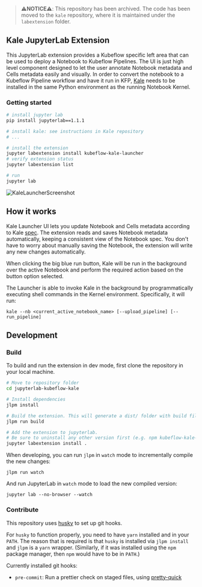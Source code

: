 > ⚠️**NOTICE**⚠️: This repository has been archived. The code has been moved to the `kale` repository, where it is maintained under the `labextension` folder.

## Kale JupyterLab Extension

This JupyterLab extension provides a Kubeflow specific left area that can be used to deploy a Notebook to Kubeflow Pipelines. The UI is just high level component designed to let the user annotate Notebook metadata and Cells metadata easily and visually. In order to convert the notebook to a Kubeflow Pipeline workflow and have it run in KFP, [Kale](http://github.com/kubeflow-kale/kale) needs to be installed in the same Python environment as the running Notebook Kernel.

### Getting started

```bash
# install jupyter lab
pip install jupyterlab==1.1.1

# install kale: see instructions in Kale repository
# ...

# install the extension
jupyter labextension install kubeflow-kale-launcher
# verify extension status
jupyter labextension list

# run
jupyter lab
```

![KaleLauncherScreenshot](https://raw.githubusercontent.com/kubeflow-kale/jupyterlab-kubeflow-kale/master/docs/imgs/kale-launcher-screen.png)

## How it works

Kale Launcher UI lets you update Notebook and Cells metadata according to Kale [spec](https://github.com/kubeflow-kale/kale#notebook-metadata-spec). The extension reads and saves Notebook metadata automatically, keeping a consistent view of the Notebook spec. You don't have to worry about manually saving the Notebook, the extension will write any new changes automatically.

When clicking the big blue run button, Kale will be run in the background over the active Notebook and perform the required action based on the button option selected.

The Launcher is able to invoke Kale in the background by programmatically executing shell commands in the Kernel environment. Specifically, it will run:

```
kale --nb <current_active_notebook_name> [--upload_pipeline] [--run_pipeline]
```

## Development

### Build

To build and run the extension in dev mode, first clone the repository in your local machine.

```bash
# Move to repository folder
cd jupyterlab-kubeflow-kale

# Install dependencies
jlpm install

# Build the extension. This will generate a dist/ folder with build files
jlpm run build

# Add the extension to jupyterlab.
# Be sure to uninstall any other version first (e.g. npm kubeflow-kale-launcher package)
jupyter labextension install .
```

When developing, you can run `jlpm` in `watch` mode to incrementally compile the new changes:

```
jlpm run watch
```

And run JupyterLab in `watch` mode to load the new compiled version:

```
jupyter lab --no-browser --watch
```

### Contribute

This repository uses
[husky](https://github.com/typicode/husky)
to set up git hooks.

For `husky` to function properly, you need to have `yarn` installed and in your
`PATH`. The reason that is required is that `husky` is installed via
`jlpm install` and `jlpm` is a `yarn` wrapper. (Similarly, if it was installed
using the `npm` package manager, then `npm` would have to be in `PATH`.)

Currently installed git hooks:

- `pre-commit`: Run a prettier check on staged files, using
  [pretty-quick](https://github.com/azz/pretty-quick)
